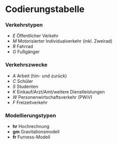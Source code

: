 # Codierungstabelle

### Verkehrstypen

* _E_ Öffentlicher Verkehr
* _M_ Motorisierter Individualverkehr (inkl. Zweirad)
* _R_ Fahrrad
* _G_ Fußgänger


### Verkehrszwecke

* _A_ Arbeit (hin- und zurück)
* _C_ Schüler
* _S_ Studenten
* _K_ Einkauf/Arzt/Amt/weitere Dienstleistungen
* _W_ Personenwirtschaftsverkehr (PWiV)
* _F_ Freizeitverkehr


### Modellierungstypen

* __hr__ Hochrechnung
* __gm__ Gravitationsmodell
* __fr__ Furness-Modell
